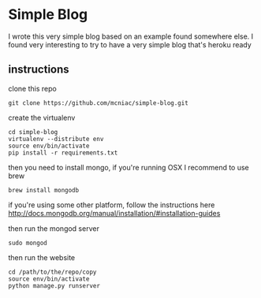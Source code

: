 # Simple Blog

I wrote this very simple blog based on an example found somewhere else. 
I found very interesting to try to have a very simple blog that's heroku ready

## instructions

clone this repo

    git clone https://github.com/mcniac/simple-blog.git

create the virtualenv

    cd simple-blog
    virtualenv --distribute env
    source env/bin/activate
    pip install -r requirements.txt
  
then you need to install mongo, if you're running OSX I recommend to use brew
  
    brew install mongodb
  
if you're using some other platform, follow the instructions here http://docs.mongodb.org/manual/installation/#installation-guides

then run the mongod server

    sudo mongod
    
then run the website

    cd /path/to/the/repo/copy
    source env/bin/activate
    python manage.py runserver
    
    
